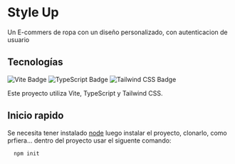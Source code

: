 # Style Up 
Un E-commers de ropa con un diseño personalizado, con autenticacion de usuario

## Tecnologías

<p align="left">
  <img src="https://img.shields.io/badge/Vite-2980B9?style=for-the-badge&logo=vite&logoColor=white" alt="Vite Badge"/>
  <img src="https://img.shields.io/badge/TypeScript-3178C6?style=for-the-badge&logo=typescript&logoColor=white" alt="TypeScript Badge"/>
  <img src="https://img.shields.io/badge/Tailwind_CSS-38B2AC?style=for-the-badge&logo=tailwind-css&logoColor=white" alt="Tailwind CSS Badge"/>
</p>

Este proyecto utiliza Vite, TypeScript y Tailwind CSS.

## Inicio rapido
Se necesita tener instalado [node](https://nodejs.org/en/about) luego instalar el
proyecto, clonarlo, como prfiera... dentro del proyecto usar el siguente comando:

```bash
  npm init
```